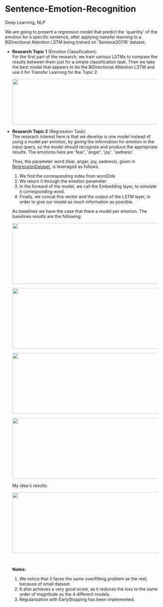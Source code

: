# Sentence-Emotion-Recognition
Deep Learning, NLP

We are going to present a regression model that predict the 'quantity' of the emotion 
for a specific sentence, after applying transfer learning to a BiDirectional Atteniton
LSTM being trained on 'Semeval2017A' dataset. 

- **Research Topic 1** (Emotion Classification):
  <br/> 
  For the first part of the research, we train various LSTMs to compare the results
  between them just for a simple classification task. Then we take the best model that
  appears to be the BiDirectional Attention LSTM and use it for Transfer Learning for
  the Topic 2.

  <p align="center">
    <img src="https://github.com/mpektkd/Sentence-Emotion-Recognition/assets/62422421/6d6062ed-3e8d-4804-989e-54010861a83c" width="800" height="150">
  </p>
  
  
- **Research Topic 2** (Regression Task):
  <br/> 
  The reserach interest here is that we develop is one model instead of using a model
  per emotion, by giving the information for emotion in the input query, so the model
  should recognize and produce the appropriate results. The emotions here are 'fear',
  'anger', 'joy', 'sadness'.
  
  Thus, the parameter word (fear, anger, joy, sadness), given in [RegressionDataset](https://github.com/mpektkd/Sentence-Emotion-Recognition/blob/d5d9eb726786915fecf378a826b7bf927ade27b0/scripts/bonus_dataloading.py#L12C6-L12C6), is leveraged as follows.
  1. We find the corresponding index from word2idx
  2. We return it through the emotion parameter
  3. In the forward of the model, we call the Embedding layer, to simulate it
  corresponding word.
  4. Finally, we concat this vector and the output of the LSTM layer, in order to
  give our model as much information as possible.

  As baselines we have the case that there a model per emotion. The baselines results are the following: 
  <p align="center">
    <img src="https://github.com/mpektkd/Sentence-Emotion-Recognition/assets/62422421/26c37bb7-1afb-4fce-b890-23fa652fae32" width="600" height="200">
  </p>
  <p align="center">
    <img src="https://github.com/mpektkd/Sentence-Emotion-Recognition/assets/62422421/68db236a-004b-476c-8eb4-fd5d1cff958d" width="600" height="200">
  </p>
  <p align="center">
    <img src="https://github.com/mpektkd/Sentence-Emotion-Recognition/assets/62422421/164bc245-260f-4312-97c4-f6401188f382" width="600" height="200">
  </p>
  <p align="center">
    <img src="https://github.com/mpektkd/Sentence-Emotion-Recognition/assets/62422421/7aeb84cd-ca2a-4425-b146-91b767faec2f" width="600" height="200">
  </p>
  
  My idea's results:

  <p align="center">
    <img src="https://github.com/mpektkd/Sentence-Emotion-Recognition/assets/62422421/aa5268d8-6e5b-484c-8282-750823287dcd" width="600" height="200">
  </p>
  
  <br/>

  **Notes**:
  <br/>
  1. We notice that it faces the same overifitting problem as the rest, because of
     small dataset.
  2. It also achieves a very good score, as it reduces the loss to the same order of magnitude as
     the 4 different models.
  3. Regularization with EarlyStopping has been implemented.
  



